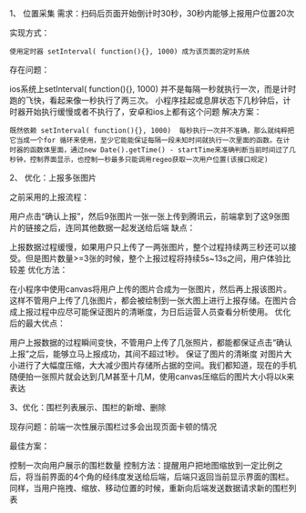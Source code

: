 1、 位置采集
需求：扫码后页面开始倒计时30秒，30秒内能够上报用户位置20次

实现方式：

    使用定时器 setInterval( function(){}, 1000) 成为该页面的定时系统

存在问题：

ios系统上setInterval( function(){}, 1000)  并不是每隔一秒就执行一次，而是计时跑的飞快，看起来像一秒执行了两三次。
小程序挂起或息屏状态下几秒钟后，计时器开始执行缓慢或者不执行了，安卓和ios上都有这个问题
解决方案：

    既然依赖 setInterval( function(){}, 1000)  每秒执行一次并不准确，那么就纯粹把它当成一个for 循环来使用，至少它能能保证每隔一段未知时间就执行一次里面的函数。在计时器的函数体里面，通过new Date().getTime() - startTime来准确判断当前时间过了几秒钟，控制界面显示，也控制一秒最多只能调用regeo获取一次用户位置(该接口规定)

 

2、 优化：上报多张图片



之前采用的上报流程：

用户点击“确认上报”，然后9张图片一张一张上传到腾讯云，前端拿到了这9张图片的链接之后，连同其他数据一起发送给后端
缺点：

上报数据过程缓慢，如果用户只上传了一两张图片，整个过程持续两三秒还可以接受。但是图片数量>=3张的时候，整个上报过程将持续5s~13s之间，用户体验比较差
优化方法：

在小程序中使用canvas将用户上传的图片合成为一张图片，然后再上报该图片。这样不管用户上传了几张图片，都会被绘制到一张大图上进行上报存储。在图片合成上报过程中应尽可能保证图片的清晰度，为日后运营人员查看分析使用。
优化后的最大优点：

用户上报数据的过程瞬间变快，不管用户上传了几张照片，都能都保证点击“确认上报”之后，能够立马上报成功，其间不超过1秒。
保证了图片的清晰度
对图片大小进行了大幅度压缩，大大减少图片存储所占据的空间。我们都知道，现在的手机随便拍一张照片就会达到几M甚至十几M，使用canvas压缩后的图片大小将以k来表达
 

3、优化：围栏列表展示、围栏的新增、删除

现存问题：前端一次性展示围栏过多会出现页面卡顿的情况

最佳方案：

控制一次向用户展示的围栏数量
控制方法：提醒用户把地图缩放到一定比例之后，将当前界面的4个角的经纬度发送给后端，后端只返回当前显示界面的围栏。同样，当用户拖拽、缩放、移动位置的时候，重新向后端发送数据请求新的围栏列表